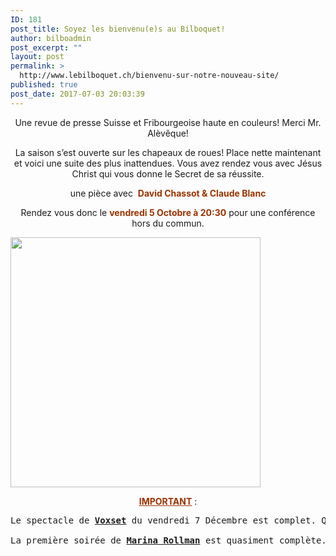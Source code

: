 ```yaml
---
ID: 181
post_title: Soyez les bienvenu(e)s au Bilboquet!
author: bilboadmin
post_excerpt: ""
layout: post
permalink: >
  http://www.lebilboquet.ch/bienvenu-sur-notre-nouveau-site/
published: true
post_date: 2017-07-03 20:03:39
---
```

<p style="text-align: center;">Une revue de presse Suisse et Fribourgeoise haute en couleurs! Merci Mr. Alèvêque!</p>
<p style="text-align: center;">La saison s’est ouverte sur les chapeaux de roues! Place nette maintenant et voici une suite des plus inattendues. Vous avez rendez vous avec Jésus Christ qui vous donne le Secret de sa réussite.</p>
<p style="text-align: center;">une pièce avec  <span style="color: #993300;"><strong>David Chassot &amp; Claude Blanc</strong></span></p>
<p style="text-align: center;">Rendez vous donc le <span style="color: #993300;"><b>vendredi 5 Octobre à 20:30</b></span> pour une conférence hors du commun.</p>
<img class="aligncenter wp-image-1317 size-full" src="http://www.lebilboquet.ch/wp-content/uploads/2018/10/25DA0C01-8866-43D1-8A88-D1D1FAD960A3.jpeg" alt="" width="400" height="400" />
<p style="text-align: center;"><span style="color: #993300;"><b><u>IMPORTANT</u></b></span> :</p>

<pre>Le spectacle de <b><u>Voxset</u></b> du vendredi 7 Décembre est complet. Qu’a cela ne tienne, nous vous proposons une <b><u>soirée supplémentaire, le samedi 8 Décembre à 21:00</u></b>.

La première soirée de <b><u>Marina Rollman</u></b> est quasiment complète. Comme pour Voxset, votre Bilbouet vous propose une soirée supplémentaire <b><u>le samedi 16 Mars 2018 à 20:30</u></b>.</pre>
&nbsp;